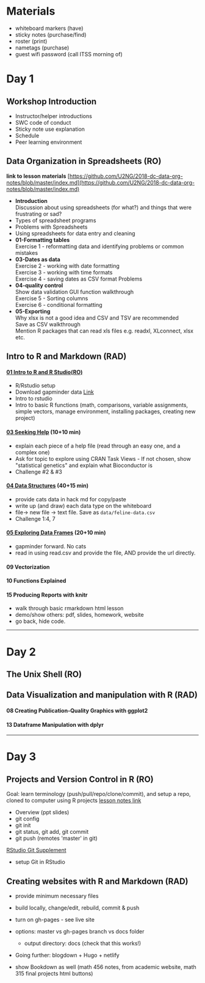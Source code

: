 # Materials
* whiteboard markers (have)
* sticky notes (purchase/find)
* roster (print)
* nametags (purchase)
* guest wifi password (call ITSS morning of)



# Day 1

## Workshop Introduction
* Instructor/helper introductions
* SWC code of conduct
* Sticky note use explanation
* Schedule
* Peer learning environment


## Data Organization in Spreadsheets (RO)
**link to lesson materials**
[https://github.com/U2NG/2018-dc-data-org-notes/blob/master/index.md](https://github.com/U2NG/2018-dc-data-org-notes/blob/master/index.md)
* **Introduction**    
Discussion about using spreadsheets (for what?) and things that were frustrating or sad?    
* Types of spreadsheet programs
* Problems with Spreadsheets
* Using spreadsheets for data entry and cleaning
* **01-Formatting tables**    
Exercise 1 - reformatting data and identifying problems or common mistakes
* **03-Dates as data**    
Exercise 2 - working with date formatting    
Exercise 3 - working with time formats    
Exercise 4 - saving dates as CSV format Problems
* **04-quality control**    
Show data validation GUI function walkthrough   
Exercise 5 - Sorting columns    
Exercise 6 - conditional formatting    
* **05-Exporting**    
Why xlsx is not a good idea and CSV and TSV are recommended    
Save as CSV walkthrough    
Mention R packages that can read xls files e.g. readxl, XLconnect, xlsx etc.   



## Intro to R and Markdown (RAD)

#### [01 Intro to R and R Studio(RO)](https://u2ng.github.io/swc-r-notes/01-intro-r-rstudio.html)
* R/Rstudio setup
* Download gapminder data  [Link](https://raw.githubusercontent.com/resbaz/r-novice-gapminder-files/master/data/gapminder-FiveYearData.csv)
* Intro to rstudio
* Intro to basic R functions (math, comparisons, variable assignments, simple vectors, manage environment, installing packages, creating new project)
#### [03 Seeking Help](http://swcarpentry.github.io/swc-releases/2016.06/r-novice-gapminder/03-seeking-help/) (10+10 min)
* explain each piece of a help file (read through an easy one, and a complex one)
* Ask for topic to explore using CRAN Task Views
        - If not chosen, show "statistical genetics" and explain what Bioconductor is
* Challenge #2 & #3
#### [04 Data Structures](http://swcarpentry.github.io/swc-releases/2016.06/r-novice-gapminder/04-data-structures-part1/) (40+15 min)
* provide cats data in hack md for copy/paste
* write up (and draw) each data type on the whiteboard
* file-> new file -> text file. Save as `data/feline-data.csv`
* Challenge 1:4, 7
#### [05 Exploring Data Frames](http://swcarpentry.github.io/swc-releases/2016.06/r-novice-gapminder/05-data-structures-part2/) (20+10 min)
* gapminder forward. No cats
* read in using read.csv and provide the file, AND provide the url directly.
#### 09 Vectorization
#### 10 Functions Explained
#### 15 Producing Reports with knitr
* walk through basic rmarkdown html lesson
* demo/show others: pdf, slides, homework, website
* go back, hide code.

----

# Day 2

## The Unix Shell (RO)


## Data Visualization and manipulation with R (RAD)

#### 08 Creating Publication-Quality Graphics with ggplot2
#### 13 Dataframe Manipulation with dplyr

----

# Day 3

## Projects and Version Control in R (RO)
Goal: learn terminology (push/pull/repo/clone/commit), and setup a repo, cloned to computer using R projects
[lesson notes link](https://github.com/U2NG/2018-git-notes)
* Overview (ppt slides)
* git config
* git init
* git status, git add, git commit
* git push (remotes 'master' in git)

[RStudio Git Supplement](https://swcarpentry.github.io/git-novice/14-supplemental-rstudio/index.html)
* setup Git in RStudio

## Creating websites with R and Markdown (RAD)
* provide minimum necessary files
* build locally, change/edit, rebuild, commit & push
* turn on gh-pages - see live site

* options: master vs gh-pages branch vs docs folder
    - output directory: docs (check that this works!)
* Going further: blogdown + Hugo + netlify
* show Bookdown as well (math 456 notes, from academic website, math 315 final projects html buttons)

